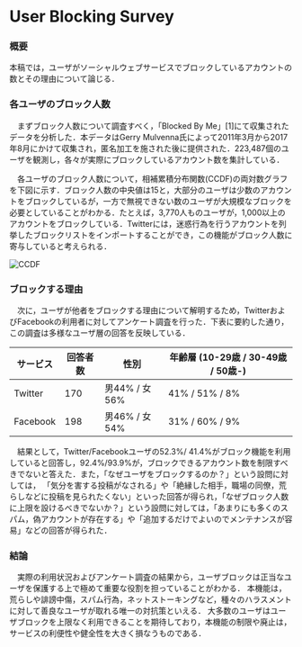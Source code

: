 # User Blocking Survey

### 概要

本稿では，ユーザがソーシャルウェブサービスでブロックしているアカウントの数とその理由について論じる．

### 各ユーザのブロック人数
　まずブロック人数について調査すべく，「Blocked By Me」[1]にて収集されたデータを分析した．本データはGerry Mulvenna氏によって2011年3月から2017年8月にかけて収集され，匿名加工を施された後に提供された．223,487個のユーザを観測し，各々が実際にブロックしているアカウント数を集計している．

　各ユーザのブロック人数について，相補累積分布関数(CCDF)の両対数グラフを下図に示す．ブロック人数の中央値は15と，大部分のユーザは少数のアカウントをブロックしているが，一方で無視できない数のユーザが大規模なブロックを必要としていることがわかる．たとえば，3,770人ものユーザが，1,000以上のアカウントをブロックしている．Twitterには，迷惑行為を行うアカウントを列挙したブロックリストをインポートすることができ，この機能がブロック人数に寄与していると考えられる．

![CCDF](https://user-images.githubusercontent.com/26731907/29697647-5de3a62e-898b-11e7-8f26-4af901e1a0e6.png)

### ブロックする理由
　次に，ユーザが他者をブロックする理由について解明するため，TwitterおよびFacebookの利用者に対してアンケート調査を行った．下表に要約した通り，この調査は多様なユーザ層の回答を反映している．
 

 サービス | 回答者数 | 性別 | 年齢層 (10-29歳 / 30-49歳 / 50歳-)
-| ------------ | -------------|--
Twitter | 170 | 男44% / 女56% |  41% / 51% / 8%
Facebook | 198 | 男46% / 女54% | 31% / 60% / 9% 
 
 
 　結果として，Twitter/Facebookユーザの52.3%/ 41.4%がブロック機能を利用していると回答し，92.4%/93.9%が，ブロックできるアカウント数を制限すべきでないと答えた．また，「なぜユーザをブロックするのか？」という設問に対しては，
「気分を害する投稿がなされる」や「絶縁した相手，職場の同僚，荒らしなどに投稿を見られたくない」といった回答が得られ，「なぜブロック人数に上限を設けるべきでないか？」という設問に対しては，「あまりにも多くのスパム，偽アカウントが存在する」や「追加するだけでよいのでメンテナンスが容易」などの回答が得られた．


### 結論

　実際の利用状況およびアンケート調査の結果から，ユーザブロックは正当なユーザを保護する上で極めて重要な役割を担っていることがわかる．
本機能は，荒らしや誹謗中傷，スパム行為，ネットストーキングなど，種々のハラスメントに対して善良なユーザが取れる唯一の対抗策といえる．
大多数のユーザはユーザブロックを上限なく利用できることを期待しており，本機能の制限や廃止は，サービスの利便性や健全性を大きく損なうものである．

